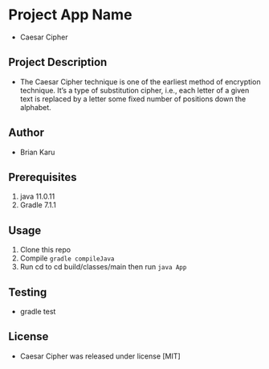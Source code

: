 # Project App Name
- Caesar Cipher

## Project Description
 - The Caesar Cipher technique is one of the earliest method of encryption technique. It’s a type of substitution cipher, i.e., each letter of a given text is replaced by a letter some fixed number of positions down the alphabet.

## Author
- Brian Karu

##  Prerequisites
1. java 11.0.11
2. Gradle 7.1.1

## Usage
1. Clone this repo
2. Compile  `gradle compileJava`
3. Run cd to cd build/classes/main then run `java App`

## Testing
 - gradle test
 
## License
- Caesar Cipher was released under license [MIT]